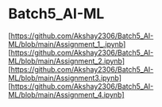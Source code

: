# Batch5_AI-ML
[https://github.com/Akshay2306/Batch5_AI-ML/blob/main/Assignment_1_.ipynb]
[https://github.com/Akshay2306/Batch5_AI-ML/blob/main/Assignment_2.ipynb]
[https://github.com/Akshay2306/Batch5_AI-ML/blob/main/Assignment3.ipynb]
[https://github.com/Akshay2306/Batch5_AI-ML/blob/main/Assignment_4.ipynb]
